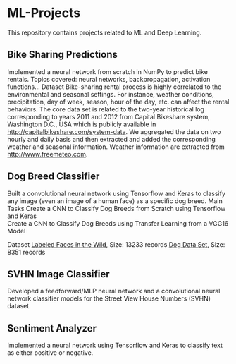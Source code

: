 # ML-Projects
This repository contains projects related to ML and Deep Learning.

## Bike Sharing Predictions
Implemented a neural network from scratch in NumPy to predict bike rentals. Topics covered: neural networks, backpropagation, activation functions...
Dataset
Bike-sharing rental process is highly correlated to the environmental and seasonal settings. For instance, weather conditions, precipitation, day of week, season, hour of the day, etc. can affect the rental behaviors. The core data set is related to
the two-year historical log corresponding to years 2011 and 2012 from Capital Bikeshare system, Washington D.C., USA which is publicly available in http://capitalbikeshare.com/system-data. We aggregated the data on two hourly and daily basis and then extracted and added the corresponding weather and seasonal information. Weather information are extracted from http://www.freemeteo.com.

## Dog Breed Classifier
Built a convolutional neural network using Tensorflow and Keras to classify any image (even an image of a human face) as a specific dog breed.
Main Tasks
  Create a CNN to Classify Dog Breeds from Scratch using Tensorflow and Keras  
  Create a CNN to Classify Dog Breeds using Transfer Learning from a VGG16 Model
 
Dataset
[Labeled Faces in the Wild](http://vis-www.cs.umass.edu/lfw/), Size: 13233 records
[Dog Data Set](https://s3-us-west-1.amazonaws.com/udacity-aind/dog-project/dogImages.zip), Size: 8351 records

## SVHN Image Classifier
Developed a feedforward/MLP neural network and a convolutional neural network classifier models for the Street View House Numbers (SVHN) dataset.

## Sentiment Analyzer
Implemented a neural network using Tensorflow and Keras to classify text as either positive or negative.
